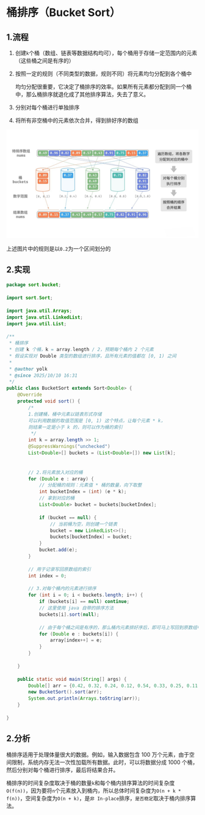 # 桶排序（Bucket Sort）

## 1.流程

1. 创建`k`个桶（数组、链表等数据结构均可），每个桶用于存储一定范围内的元素（这些桶之间是有序的）
2. 按照一定的规则（不同类型的数据，规则不同）将元素均匀分配到各个桶中
   
   均匀分配很重要，它决定了桶排序的效率。如果所有元素都分配到同一个桶中，那么桶排序就退化成了其他排序算法，失去了意义。

3. 分别对每个桶进行单独排序
4. 将所有非空桶中的元素依次合并，得到排好序的数组

![](./imgs/1.png)

上述图片中的规则是以`0.2`为一个区间划分的

## 2.实现

```java
package sort.bucket;

import sort.Sort;

import java.util.Arrays;
import java.util.LinkedList;
import java.util.List;

/**
 * 桶排序
 * 创建 k 个桶，k = array.length / 2，预期每个桶内 2 个元素
 * 假设实现对 Double 类型的数组进行排序，且所有元素的值都在 [0, 1) 之间
 *
 * @author yolk
 * @since 2025/10/10 16:31
 */
public class BucketSort extends Sort<Double> {
    @Override
    protected void sort() {
        /*
        1.创建桶，桶中元素以链表形式存储
        可以利用数据的取值范围是 [0, 1) 这个特点，让每个元素 * k，
        则结果一定是小于 k 的，则可以作为桶的索引
         */
        int k = array.length >> 1;
        @SuppressWarnings("unchecked")
        List<Double>[] buckets = (List<Double>[]) new List[k];


        // 2.将元素放入对应的桶
        for (Double e : array) {
            // 分配桶的规则：元素值 * 桶的数量，向下取整
            int bucketIndex = (int) (e * k);
            // 拿到对应的桶
            List<Double> bucket = buckets[bucketIndex];

            if (bucket == null) {
                // 当前桶为空，则创建一个链表
                bucket = new LinkedList<>();
                buckets[bucketIndex] = bucket;
            }
            bucket.add(e);
        }

        // 用于记录写回原数组的索引
        int index = 0;

        // 3.对每个桶内的元素进行排序
        for (int i = 0; i < buckets.length; i++) {
            if (buckets[i] == null) continue;
            // 这里使用 java 自带的排序方法
            buckets[i].sort(null);

            // 由于每个桶之间是有序的，那么桶内元素排好序后，即可马上写回到原数组中
            for (Double e : buckets[i]) {
                array[index++] = e;
            }
        }

    }

    public static void main(String[] args) {
        Double[] arr = {0.42, 0.32, 0.24, 0.12, 0.54, 0.33, 0.25, 0.11, 0.98, 0.72};
        new BucketSort().sort(arr);
        System.out.println(Arrays.toString(arr));
    }

}
```

## 2.分析

桶排序适用于处理体量很大的数据。例如，输入数据包含 100 万个元素，由于空间限制，系统内存无法一次性加载所有数据。此时，可以将数据分成 1000 个桶，然后分别对每个桶进行排序，最后将结果合并。

桶排序的时间复杂度取决于桶的数量`k`和每个桶内排序算法的时间复杂度`O(f(n))`，因为要将`n`个元素放入到桶内，所以总体时间复杂度为`O(n + k * f(n))`，空间复杂度为`O(n + k)`，是`非 In-place`排序，`是否稳定`取决于桶内排序算法。
